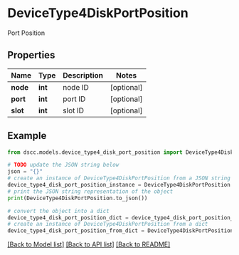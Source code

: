 # DeviceType4DiskPortPosition

Port Position

## Properties

Name | Type | Description | Notes
------------ | ------------- | ------------- | -------------
**node** | **int** | node ID | [optional] 
**port** | **int** | port ID | [optional] 
**slot** | **int** | slot ID | [optional] 

## Example

```python
from dscc.models.device_type4_disk_port_position import DeviceType4DiskPortPosition

# TODO update the JSON string below
json = "{}"
# create an instance of DeviceType4DiskPortPosition from a JSON string
device_type4_disk_port_position_instance = DeviceType4DiskPortPosition.from_json(json)
# print the JSON string representation of the object
print(DeviceType4DiskPortPosition.to_json())

# convert the object into a dict
device_type4_disk_port_position_dict = device_type4_disk_port_position_instance.to_dict()
# create an instance of DeviceType4DiskPortPosition from a dict
device_type4_disk_port_position_from_dict = DeviceType4DiskPortPosition.from_dict(device_type4_disk_port_position_dict)
```
[[Back to Model list]](../README.md#documentation-for-models) [[Back to API list]](../README.md#documentation-for-api-endpoints) [[Back to README]](../README.md)


